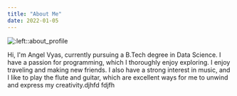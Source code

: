 ```yaml
---
title: "About Me"
date: 2022-01-05
---
```


![:left::about_profile](/images/690.jpg)

Hi, I'm Angel Vyas, currently pursuing a B.Tech degree in Data Science. I have a passion for programming, which I thoroughly enjoy exploring. I enjoy traveling and making new friends. I also have a strong interest in music, and I like to play the flute and guitar, which are excellent ways for me to unwind and express my creativity.djhfd fdjfh